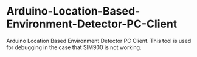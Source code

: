 # Arduino-Location-Based-Environment-Detector-PC-Client
Arduino Location Based Environment Detector PC Client. This tool is used for debugging in the case that SIM900 is not working.
